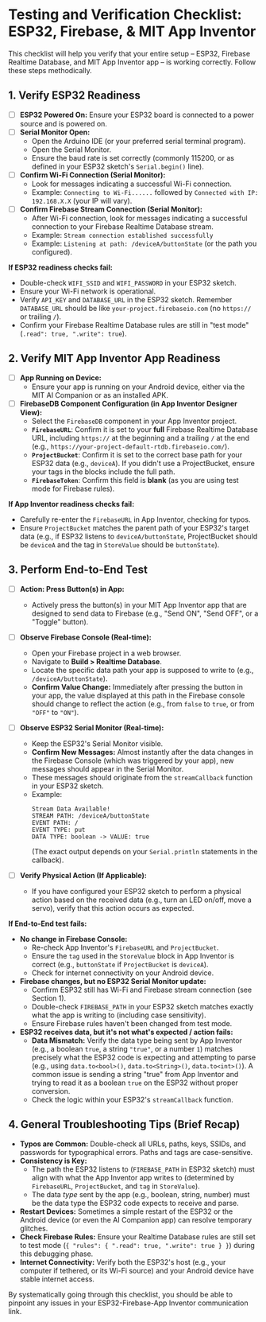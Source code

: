 # Testing and Verification Checklist: ESP32, Firebase, & MIT App Inventor

This checklist will help you verify that your entire setup – ESP32, Firebase Realtime Database, and MIT App Inventor app – is working correctly. Follow these steps methodically.

## 1. Verify ESP32 Readiness

*   [ ] **ESP32 Powered On:** Ensure your ESP32 board is connected to a power source and is powered on.
*   [ ] **Serial Monitor Open:**
    *   Open the Arduino IDE (or your preferred serial terminal program).
    *   Open the Serial Monitor.
    *   Ensure the baud rate is set correctly (commonly 115200, or as defined in your ESP32 sketch's `Serial.begin()` line).
*   [ ] **Confirm Wi-Fi Connection (Serial Monitor):**
    *   Look for messages indicating a successful Wi-Fi connection.
    *   Example: `Connecting to Wi-Fi......` followed by `Connected with IP: 192.168.X.X` (your IP will vary).
*   [ ] **Confirm Firebase Stream Connection (Serial Monitor):**
    *   After Wi-Fi connection, look for messages indicating a successful connection to your Firebase Realtime Database stream.
    *   Example: `Stream connection established successfully`
    *   Example: `Listening at path: /deviceA/buttonState` (or the path you configured).

**If ESP32 readiness checks fail:**
*   Double-check `WIFI_SSID` and `WIFI_PASSWORD` in your ESP32 sketch.
*   Ensure your Wi-Fi network is operational.
*   Verify `API_KEY` and `DATABASE_URL` in the ESP32 sketch. Remember `DATABASE_URL` should be like `your-project.firebaseio.com` (no `https://` or trailing `/`).
*   Confirm your Firebase Realtime Database rules are still in "test mode" (`.read": true, ".write": true`).

## 2. Verify MIT App Inventor App Readiness

*   [ ] **App Running on Device:**
    *   Ensure your app is running on your Android device, either via the MIT AI Companion or as an installed APK.
*   [ ] **FirebaseDB Component Configuration (in App Inventor Designer View):**
    *   Select the `FirebaseDB` component in your App Inventor project.
    *   **`FirebaseURL`**: Confirm it is set to your **full** Firebase Realtime Database URL, including `https://` at the beginning and a trailing `/` at the end (e.g., `https://your-project-default-rtdb.firebaseio.com/`).
    *   **`ProjectBucket`**: Confirm it is set to the correct base path for your ESP32 data (e.g., `deviceA`). If you didn't use a ProjectBucket, ensure your tags in the blocks include the full path.
    *   **`FirebaseToken`**: Confirm this field is **blank** (as you are using test mode for Firebase rules).

**If App Inventor readiness checks fail:**
*   Carefully re-enter the `FirebaseURL` in App Inventor, checking for typos.
*   Ensure `ProjectBucket` matches the parent path of your ESP32's target data (e.g., if ESP32 listens to `deviceA/buttonState`, ProjectBucket should be `deviceA` and the tag in `StoreValue` should be `buttonState`).

## 3. Perform End-to-End Test

*   [ ] **Action: Press Button(s) in App:**
    *   Actively press the button(s) in your MIT App Inventor app that are designed to send data to Firebase (e.g., "Send ON", "Send OFF", or a "Toggle" button).

*   [ ] **Observe Firebase Console (Real-time):**
    *   Open your Firebase project in a web browser.
    *   Navigate to **Build > Realtime Database**.
    *   Locate the specific data path your app is supposed to write to (e.g., `/deviceA/buttonState`).
    *   **Confirm Value Change:** Immediately after pressing the button in your app, the value displayed at this path in the Firebase console should change to reflect the action (e.g., from `false` to `true`, or from `"OFF"` to `"ON"`).

*   [ ] **Observe ESP32 Serial Monitor (Real-time):**
    *   Keep the ESP32's Serial Monitor visible.
    *   **Confirm New Messages:** Almost instantly after the data changes in the Firebase Console (which was triggered by your app), new messages should appear in the Serial Monitor.
    *   These messages should originate from the `streamCallback` function in your ESP32 sketch.
    *   Example:
        ```
        Stream Data Available!
        STREAM PATH: /deviceA/buttonState
        EVENT PATH: /
        EVENT TYPE: put
        DATA TYPE: boolean -> VALUE: true
        ```
        (The exact output depends on your `Serial.println` statements in the callback).
*   [ ] **Verify Physical Action (If Applicable):**
    *   If you have configured your ESP32 sketch to perform a physical action based on the received data (e.g., turn an LED on/off, move a servo), verify that this action occurs as expected.

**If End-to-End test fails:**
*   **No change in Firebase Console:**
    *   Re-check App Inventor's `FirebaseURL` and `ProjectBucket`.
    *   Ensure the `tag` used in the `StoreValue` block in App Inventor is correct (e.g., `buttonState` if `ProjectBucket` is `deviceA`).
    *   Check for internet connectivity on your Android device.
*   **Firebase changes, but no ESP32 Serial Monitor update:**
    *   Confirm ESP32 still has Wi-Fi and Firebase stream connection (see Section 1).
    *   Double-check `FIREBASE_PATH` in your ESP32 sketch matches exactly what the app is writing to (including case sensitivity).
    *   Ensure Firebase rules haven't been changed from test mode.
*   **ESP32 receives data, but it's not what's expected / action fails:**
    *   **Data Mismatch:** Verify the data type being sent by App Inventor (e.g., a boolean `true`, a string `"true"`, or a number `1`) matches precisely what the ESP32 code is expecting and attempting to parse (e.g., using `data.to<bool>()`, `data.to<String>()`, `data.to<int>()`). A common issue is sending a string "true" from App Inventor and trying to read it as a boolean `true` on the ESP32 without proper conversion.
    *   Check the logic within your ESP32's `streamCallback` function.

## 4. General Troubleshooting Tips (Brief Recap)

*   **Typos are Common:** Double-check all URLs, paths, keys, SSIDs, and passwords for typographical errors. Paths and tags are case-sensitive.
*   **Consistency is Key:**
    *   The path the ESP32 listens to (`FIREBASE_PATH` in ESP32 sketch) must align with what the App Inventor app writes to (determined by `FirebaseURL`, `ProjectBucket`, and `tag` in `StoreValue`).
    *   The data *type* sent by the app (e.g., boolean, string, number) must be the data type the ESP32 code expects to receive and parse.
*   **Restart Devices:** Sometimes a simple restart of the ESP32 or the Android device (or even the AI Companion app) can resolve temporary glitches.
*   **Check Firebase Rules:** Ensure your Realtime Database rules are still set to test mode (`{ "rules": { ".read": true, ".write": true } }`) during this debugging phase.
*   **Internet Connectivity:** Verify both the ESP32's host (e.g., your computer if tethered, or its Wi-Fi source) and your Android device have stable internet access.

By systematically going through this checklist, you should be able to pinpoint any issues in your ESP32-Firebase-App Inventor communication link.
